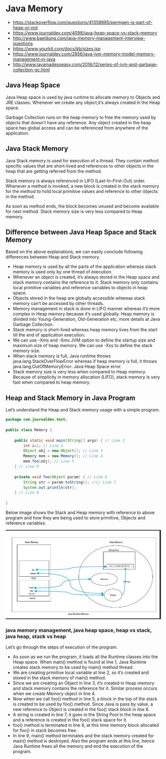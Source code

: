 # Java Memory

- <https://stackoverflow.com/questions/41358895/permgen-is-part-of-heap-or-not>
- <https://www.journaldev.com/4098/java-heap-space-vs-stack-memory>
- <http://www.baeldung.com/java-memory-management-interview-questions>
- <https://www.yourkit.com/docs/kb/sizes.jsp>
- <https://www.journaldev.com/2856/java-jvm-memory-model-memory-management-in-java>
- <http://www.javamadesoeasy.com/2016/12/series-of-jvm-and-garbage-collection-gc.html>

## Java Heap Space

Java Heap space is used by java runtime to allocate memory to Objects and JRE classes. Whenever we create any object,it’s always created in the Heap space.

Garbage Collection runs on the heap memory to free the memory used by objects that doesn’t have any reference. Any object created in the heap space has global access and can be referenced from anywhere of the application.

## Java Stack Memory

Java Stack memory is used for execution of a thread. They contain method specific values that are short-lived and references to other objects in the heap that are getting referred from the method.

Stack memory is always referenced in LIFO (Last-In-First-Out) order. Whenever a method is invoked, a new block is created in the stack memory for the method to hold local primitive values and reference to other objects in the method.

As soon as method ends, the block becomes unused and become available for next method.
Stack memory size is very less compared to Heap memory.

## Difference between Java Heap Space and Stack Memory

Based on the above explanations, we can easily conclude following differences between Heap and Stack memory.

- Heap memory is used by all the parts of the application whereas stack memory is used only by one thread of execution.
- Whenever an object is created, it’s always stored in the Heap space and stack memory contains the reference to it. Stack memory only contains local primitive variables and reference variables to objects in heap space.
- Objects stored in the heap are globally accessible whereas stack memory can’t be accessed by other threads.
- Memory management in stack is done in LIFO manner whereas it’s more complex in Heap memory because it’s used globally. Heap memory is divided into Young-Generation, Old-Generation etc, more details at Java Garbage Collection.
- Stack memory is short-lived whereas heap memory lives from the start till the end of application execution.
- We can use -Xms and -Xmx JVM option to define the startup size and maximum size of heap memory. We can use -Xss to define the stack memory size.
- When stack memory is full, Java runtime throws java.lang.StackOverFlowError whereas if heap memory is full, it throws java.lang.OutOfMemoryError: Java Heap Space error.
- Stack memory size is very less when compared to Heap memory. Because of simplicity in memory allocation (LIFO), stack memory is very fast when compared to heap memory.

## Heap and Stack Memory in Java Program

Let’s understand the Heap and Stack memory usage with a simple program.

```java
package com.journaldev.test;

public class Memory {

	public static void main(String[] args) { // Line 1
		int i=1; // Line 2
		Object obj = new Object(); // Line 3
		Memory mem = new Memory(); // Line 4
		mem.foo(obj); // Line 5
	} // Line 9

	private void foo(Object param) { // Line 6
		String str = param.toString(); //// Line 7
		System.out.println(str);
	} // Line 8

}
```

Below image shows the Stack and Heap memory with reference to above program and how they are being used to store primitive, Objects and reference variables.

![memory](memory.jpg "memory.jpg")

### java memory management, java heap space, heap vs stack, java heap, stack vs heap

Let’s go through the steps of execution of the program.

- As soon as we run the program, it loads all the Runtime classes into the Heap space. When main() method is found at line 1, Java Runtime creates stack memory to be used by main() method thread.
- We are creating primitive local variable at line 2, so it’s created and stored in the stack memory of main() method.
- Since we are creating an Object in line 3, it’s created in Heap memory and stack memory contains the reference for it. Similar process occurs when we create Memory object in line 4.
- Now when we call foo() method in line 5, a block in the top of the stack is created to be used by foo() method. Since Java is pass by value, a new reference to Object is created in the foo() stack block in line 6.
- A string is created in line 7, it goes in the String Pool in the heap space and a reference is created in the foo() stack space for it.
- foo() method is terminated in line 8, at this time memory block allocated for foo() in stack becomes free.
- In line 9, main() method terminates and the stack memory created for main() method is destroyed. Also the program ends at this line, hence Java Runtime frees all the memory and end the execution of the program.

